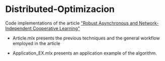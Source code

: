 # Distributed-Optimizacion

Code implementations of the article <a href="https://www.researchgate.net/publication/344780214_Robust_Asynchronous_and_Network-Independent_Cooperative_Learning">"Robust Asynchronous and Network-Independent Cooperative Learning"</a>

* Article.mlx presents the previous techniques and the general workflow employed in the article 

* Application_EX.mlx presents an application example of the algorithm.
